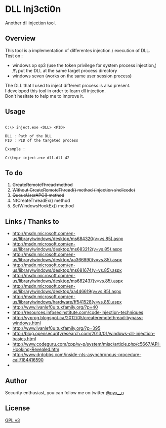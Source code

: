 # DLL Inj3cti0n

Another dll injection tool.

## Overview

This tool is a implementation of differentes injection / execution of DLL.  
Test on : 
   - windows xp sp3 (use the token privilege for system process injection,) /!\ put the DLL at the same target process directory
   - windows seven (works on the same user session process)

The DLL that I used to inject different process is also present.  
I developed this tool in order to learn dll injection.  
Don't hesitate to help me to improve it.  

## Usage

```

C:\> inject.exe <DLL> <PID>

DLL : Path of the DLL
PID : PID of the targeted process

Example : 

C:\tmp> inject.exe dll.dll 42

```


## To do
  
  1. ~~CreateRemoteThread method~~
  2. ~~Without CreateRemoteThread() method (injection shellcode)~~
  3. ~~QueueUserAPC() method~~
  4. NtCreateThreadEx() method
  5. SetWindowsHookEx() method


## Links / Thanks to

  * http://msdn.microsoft.com/en-us/library/windows/desktop/ms684320(v=vs.85).aspx
  * http://msdn.microsoft.com/en-us/library/windows/desktop/ms683212(v=vs.85).aspx
  * http://msdn.microsoft.com/en-us/library/windows/desktop/aa366890(v=vs.85).aspx
  * http://msdn.microsoft.com/en-us/library/windows/desktop/ms681674(v=vs.85).aspx
  * http://msdn.microsoft.com/en-us/library/windows/desktop/ms682437(v=vs.85).aspx
  * http://msdn.microsoft.com/en-us/library/windows/desktop/aa446619(v=vs.85).aspx
  * http://msdn.microsoft.com/en-us/library/windows/hardware/ff541528(v=vs.85).aspx
  * http://www.ivanlef0u.tuxfamily.org/?p=40
  * http://resources.infosecinstitute.com/code-injection-techniques
  * http://syprog.blogspot.ca/2012/05/createremotethread-bypass-windows.html
  * http://www.ivanlef0u.tuxfamily.org/?p=395
  * http://blog.opensecurityresearch.com/2013/01/windows-dll-injection-basics.html
  * http://www.codeguru.com/cpp/w-p/system/misc/article.php/c5667/API-Hooking-Revealed.htm
  * http://www.drdobbs.com/inside-nts-asynchronous-procedure-call/184416590
  * 

## Author

Security enthusiast, you can follow me on twitter [@nyx__o](https://twitter.com/nyx__o)

## License 

[GPL v3](../master/LICENSE)
